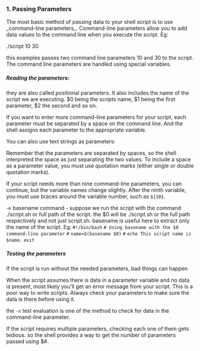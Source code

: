 
<h3>1.  Passing Parameters </h3>
The most basic method of passing data to your shell script is to use _command-line parameters_. Command-line parameters allow you to add data values to the command line when you execute the script. Eg: 

./script 10 30

this examples passes two command line parameters 10 and 30 to the script. The command line parameters are handled using special variables. 

<h5> Reading the parameters: </h5>
they are also called positional parameters. It also includes the name of the script we are executing. $0 being the scripts name, $1 being the first parameter, $2 the second and so on. 

If you want to enter more command-line parameters for your script, each parameter must be separated by a space on the command line. And the shell assigns each parameter to the appropriate variable.

You can also use text strings as parameters:

Remember that the parameters are separated by spaces, so the shell interpreted the space as just separating the two values. To include a space as a parameter value, you must use quotation marks (either single or double quotation marks).

If your script needs more than nine command-line parameters, you can continue, but the variable names change slightly. After the ninth variable, you must use braces around the variable number, such as `${10}`.

-> basename command -
suppose we run the script with the command ./script.sh or full path of the script. the $0 will be ./script.sh or the full path respectively and not just script.sh. basename is useful here to extract only the name of the script. 
	Eg: 
		`#!/bin/bash` 
		`# Using basename with the $0 command-line parameter` 
		`#` 
		`name=$(basename $0)` 
		`#` 
		`echo This script name is $name.` 
		`exit`


<h5> Testing the parameters </h5>
If the script is run without the needed parameters, bad things can happen

When the script assumes there is data in a parameter variable and no data is present, most likely you'll get an error message from your script. This is a poor way to write scripts. Always check your parameters to make sure the data is there before using it.

the `-n` test evaluation is one of the method to check for data in the  command-line parameter.

If the script requires multiple parameters, checking each one of them gets tedious. so the shell provides a way to get the number of parameters passed using $#. 


